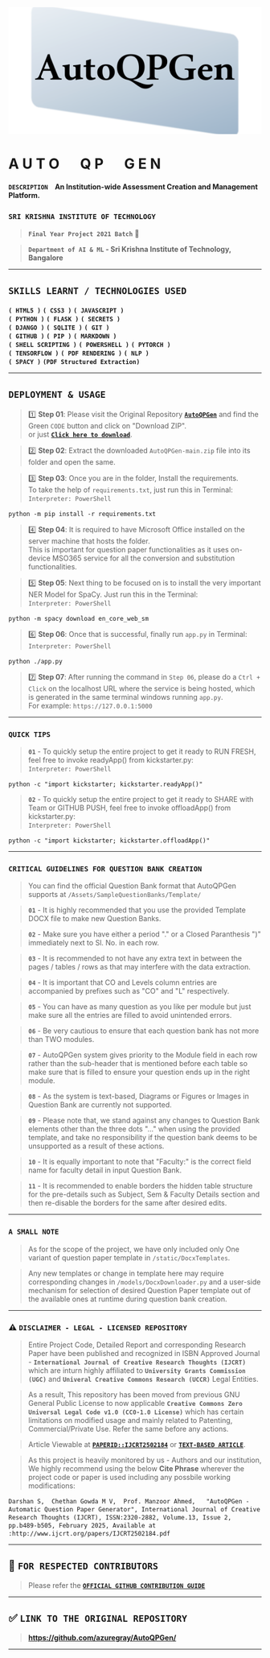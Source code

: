 ![AutoQPGen_Branding-Logo](https://raw.githubusercontent.com/azuregray/AutoQPGen/main/Assets/AutoQPGen_GitHubSocialMediaCover.png)


# **A U T O &emsp; Q P &emsp; G E N**

#### `DESCRIPTION` &ensp; An Institution-wide Assessment Creation and Management Platform.

### **`SRI KRISHNA INSTITUTE OF TECHNOLOGY`**

> **`Final Year Project 2021 Batch`** 💙

> **`Department of AI & ML` - Sri Krishna Institute of Technology, Bangalore**
---
## **`SKILLS LEARNT / TECHNOLOGIES USED`**
**`( HTML5 )`** **`( CSS3 )`** **`( JAVASCRIPT )`**  
**`( PYTHON )`** **`( FLASK )`** **`( SECRETS )`**  
**`( DJANGO )`** **`( SQLITE )`** **`( GIT )`**  
**`( GITHUB )`** **`( PIP )`** **`( MARKDOWN )`**  
**`( SHELL SCRIPTING )`** **`( POWERSHELL )`** **`( PYTORCH )`**  
**`( TENSORFLOW )`** **`( PDF RENDERING )`** **`( NLP )`**  
**`( SPACY )`** **`(PDF Structured Extraction)`**

---
## **`DEPLOYMENT & USAGE`**
> 1️⃣ **Step 01**: Please visit the Original Repository [**`AutoQPGen`**](https://github.com/azuregray/AutoQPGen) and find the Green `CODE` button and click on "Download ZIP".  
> or just [**`Click here to download`**](https://github.com/azuregray/AutoQPGen/archive/refs/heads/main.zip).

> 2️⃣ **Step 02**: Extract the downloaded `AutoQPGen-main.zip` file into its folder and open the same.

> 3️⃣ **Step 03**: Once you are in the folder, Install the requirements.  
> To take the help of `requirements.txt`, just run this in Terminal:  
> `Interpreter: PowerShell`
```
python -m pip install -r requirements.txt
```

> 4️⃣ **Step 04**: It is required to have Microsoft Office installed on the server machine that hosts the folder.  
> This is important for question paper functionalities as it uses on-device MSO365 service for all the conversion and substitution functionalities.

> 5️⃣ **Step 05**: Next thing to be focused on is to install the very important NER Model for SpaCy. Just run this in the Terminal:  
> `Interpreter: PowerShell`
```
python -m spacy download en_core_web_sm
```

> 6️⃣ **Step 06**: Once that is successful, finally run `app.py` in Terminal:  
> `Interpreter: PowerShell`
```
python ./app.py
```

> 7️⃣ **Step 07**: After running the command in `Step 06`, please do a `Ctrl + Click` on the localhost URL where the service is being hosted, which is generated in the same terminal windows running `app.py`.  
> For example: `https://127.0.0.1:5000`

---
### **`QUICK TIPS`**
> **`01`** - To quickly setup the entire project to get it ready to RUN FRESH, feel free to invoke readyApp() from kickstarter.py:  
> `Interpreter: PowerShell`
```
python -c "import kickstarter; kickstarter.readyApp()"
```
> **`02`** - To quickly setup the entire project to get it ready to SHARE with Team or GITHUB PUSH, feel free to invoke offloadApp() from kickstarter.py:  
> `Interpreter: PowerShell`
```
python -c "import kickstarter; kickstarter.offloadApp()"
```

---
### **`CRITICAL GUIDELINES FOR QUESTION BANK CREATION`**
> You can find the official Question Bank format that AutoQPGen supports at `/Assets/SampleQuestionBanks/Template/`

> **`01`** - It is highly recommended that you use the provided Template DOCX file to make new Question Banks.  

> **`02`** - Make sure you have either a period "." or a Closed Paranthesis ")" immediately next to Sl. No. in each row.  

> **`03`** - It is recommended to not have any extra text in between the pages / tables / rows as that may interfere with the data extraction.  

> **`04`** - It is important that CO and Levels column entries are accompanied by prefixes such as "CO" and "L" respectively.  

> **`05`** - You can have as many question as you like per module but just make sure all the entries are filled to avoid unintended errors.  

> **`06`** - Be very cautious to ensure that each question bank has not more than TWO modules.  

> **`07`** - AutoQPGen system gives priority to the Module field in each row rather than the sub-header that is mentioned before each table so make sure that is filled to ensure your question ends up in the right module.

> **`08`** - As the system is text-based, Diagrams or Figures or Images in Question Bank are currently not supported.  

> **`09`** - Please note that, we stand against any changes to Question Bank elements other than the three dots "..." when using the provided template, and take no responsibility if the question bank deems to be unsupported as a result of these actions.  

> **`10`** - It is equally important to note that "Faculty:" is the correct field name for faculty detail in input Question Bank.     

> **`11`** - It is recommended to enable borders the hidden table structure for the pre-details such as Subject, Sem & Faculty Details section and then re-disable the borders for the same after desired edits.  

---
### **`A SMALL NOTE`**
> As for the scope of the project, we have only included only One variant of question paper template in `/static/DocxTemplates`.  

> Any new templates or change in template here may require corresponding changes in `/models/DocxDownloader.py` and a user-side mechanism for selection of desired Question Paper template out of the available ones at runtime during question bank creation.  

---
### ⚠️ **`DISCLAIMER - LEGAL - LICENSED REPOSITORY`** 
> Entire Project Code, Detailed Report and corresponding Research Paper have been published and recognized in ISBN Approved Journal - **`International Journal of Creative Research Thoughts (IJCRT)`** which are inturn highly affiliated to **`University Grants Commission (UGC)`** and **`Univeral Creative Commons Research (UCCR)`** Legal Entities.  

> As a result, This repository has been moved from previous GNU General Public License to now applicable **`Creative Commons Zero Universal Legal Code v1.0 (CC0-1.0 License)`** which has certain limitations on modified usage and mainly related to Patenting, Commercial/Private Use. Refer the same before any actions.  

> Article Viewable at [**`PAPERID::IJCRT2502184`**](https://ijcrt.org/papers/IJCRT2502184.pdf) or [**`TEXT-BASED ARTICLE`**](https://ijcrt.org/viewfulltext.php?&p_id=IJCRT2502184).  

> As this project is heavily monitored by us - Authors and our institution, We highly recommend using the below **Cite Phrase** wherever the project code or paper is used including any possbile working modifications:  
```
Darshan S,  Chethan Gowda M V,  Prof. Manzoor Ahmed,   "AutoQPGen - Automatic Question Paper Generator", International Journal of Creative Research Thoughts (IJCRT), ISSN:2320-2882, Volume.13, Issue 2, pp.b489-b505, February 2025, Available at :http://www.ijcrt.org/papers/IJCRT2502184.pdf
```

---
## 🔰 **`FOR RESPECTED CONTRIBUTORS`** 
> Please refer the [**`OFFICIAL GITHUB CONTRIBUTION GUIDE`**](https://docs.github.com/en/get-started/exploring-projects-on-github/contributing-to-a-project) 
---

## ✅ **`LINK TO THE ORIGINAL REPOSITORY`** 

> **https://github.com/azuregray/AutoQPGen/**

---
